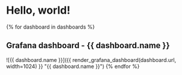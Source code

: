 # Hello, world!

{% for dashboard in dashboards %}
## Grafana dashboard - {{ dashboard.name }}
![{{ dashboard.name }}]({{ render_grafana_dashboard(dashboard.url, width=1024) }} "{{ dashboard.name }}")
{% endfor %}
